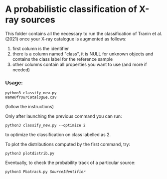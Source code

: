 # A probabilistic classification of X-ray sources

This folder contains all the necessary to run the classification of Tranin et al. (2021) once your X-ray catalogue is augmented as follows:
1. first column is the identifier
2. there is a column named "class", it is NULL for unknown objects and contains the class label for the reference sample
3. other columns contain all properties you want to use (and more if needed)

### Usage:

<code>python3 classify_new.py *NameOfYourCatalogue*.csv</code>

(follow the instructions)

Only after launching the previous command you can run:

<code>python3 classify_new.py --optimize 2</code>

to optimize the classification on class labelled as 2.

To plot the distributions computed by the first command, try:

<code>python3 plotdistrib.py</code>

Eventually, to check the probability track of a particular source:

<code>python3 Pbatrack.py *SourceIdentifier*</code>


